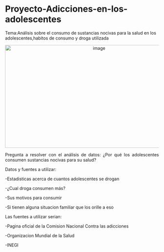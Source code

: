 # Proyecto-Adicciones-en-los-adolescentes
Tema:Análisis sobre el consumo de sustancias nocivas para la salud en los adolescentes,habitos de consumo y droga utilizada

<p align="center">
<img width="600" height="337" alt="image" src="https://github.com/user-attachments/assets/9d55ca6a-e98b-4952-95b0-d98a2b574661" />

<p style="text-align: justify">
Pregunta a resolver con el análisis de datos:
¿Por qué los adolescentes consumen sustancias nocivas para su salud?

<p style="text-align: justify">
Datos y fuentes a utilizar:

<p style="text-align: justify">
-Estadisticas acerca de cuantos adolescentes se drogan
<p style="text-align: justify">
-¿Cual droga consumen más?
<p style="text-align: justify">
-Sus motivos para consumir
<p style="text-align: justify">
-Si tienen alguna situacion familiar que los orille a eso

<p style="text-align: justify">
Las fuentes a utilizar serian:
<p style="text-align: justify">
-Pagina oficial de la Comision Nacional Contra las adicciones
<p style="text-align: justify">
-Organizacion Mundial de la Salud
<p style="text-align: justify">
-INEGI

